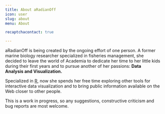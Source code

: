 ```yaml
---
title: About aRadianOff
icon: user
slug: about
menu: About

recaptchacontact: true

---
```


aRadianOff is being created by the ongoing effort of one person. A former marine biology researcher specialized in fisheries management, she decided to leave the world of Academia to dedicate her time to her little kids during their first years and to pursue another of her passions: **Data Analysis and Visualization.** 

Specialized in [R](http://r-project.org), now she spends her free time exploring other tools for interactive data visualization and to bring public information available on the Web closer to other people.

This is a work in progress, so any suggestions, constructive criticism and bug reports are most welcome.




